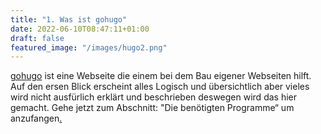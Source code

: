 ```yaml
---
title: "1. Was ist gohugo"
date: 2022-06-10T08:47:11+01:00
draft: false
featured_image: "/images/hugo2.png"
---
```

[gohugo](https://gohugo.io/) ist eine Webseite die einem bei dem Bau eigener Webseiten hilft. Auf den ersen Blick erscheint alles Logisch und übersichtlich aber vieles wird nicht ausfürlich erklärt und beschrieben deswegen wird das hier gemacht. Gehe jetzt zum Abschnitt: "Die benötigten Programme“ um anzufangen[.](http://localhost:1313/)